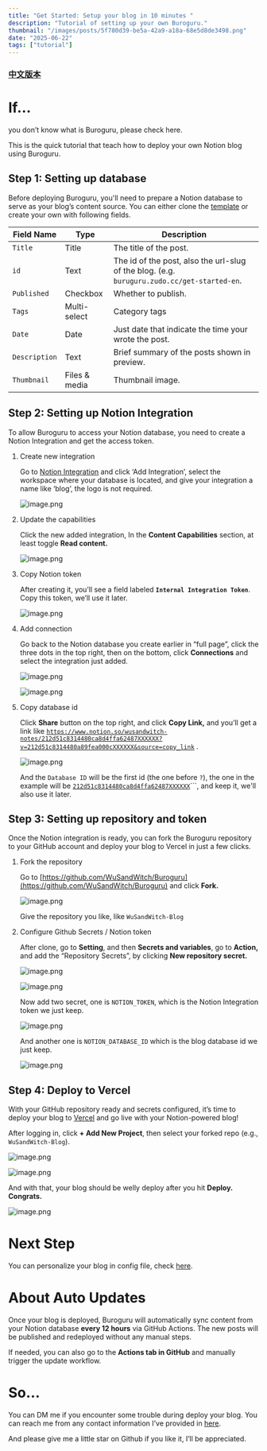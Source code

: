 ```yaml
---
title: "Get Started: Setup your blog in 10 minutes "
description: "Tutorial of setting up your own Buroguru."
thumbnail: "/images/posts/5f780d39-be5a-42a9-a18a-68e5d8de3498.png"
date: "2025-06-22"
tags: ["tutorial"]
---
```


### [中文版本](https://buroguru.zudo.cc/posts/get-started-zh)


# If…


you don’t know what is Buroguru, please check here.


This is the quick tutorial that teach how to deploy your own Notion blog using Buroguru.


## Step 1: Setting up database


Before deploying Buroguru, you'll need to prepare a Notion database to serve as your blog’s content source. You can either clone the [template](/21ad51c831448068b621f3b5def5dd2d) or create your own with following fields.


| Field Name    | Type          | Description                                                                                 |
| ------------- | ------------- | ------------------------------------------------------------------------------------------- |
| `Title`       | Title         | The title of the post.                                                                      |
| `id`          | Text          | The id of the post, also the url-slug of the blog. (e.g. `buruguru.zudo.cc/get-started-en`. |
| `Published`   | Checkbox      | Whether to publish.                                                                         |
| `Tags`        | Multi-select  | Category tags                                                                               |
| `Date`        | Date          | Just date that indicate the time your wrote the post.                                       |
| `Description` | Text          | Brief summary of the posts shown in preview.                                                |
| `Thumbnail`   | Files & media | Thumbnail image.                                                                            |


## Step 2: Setting up Notion Integration


To allow Buroguru to access your Notion database, you need to create a Notion Integration and get the access token.

1. Create new integration

	Go to [Notion Integration](https://www.notion.so/profile/integrations) and click ‘Add Integration’, select the workspace where your database is located, and give your integration a name like ‘blog’, the logo is not required.


	![image.png](/images/posts/af1d81a9-e7b8-4a1f-b544-9a92c3ef1053.png)

2. Update the capabilities

	Click the new added integration, In the **Content Capabilities** section, at least toggle **Read content.**


	![image.png](/images/posts/3b9d8cb5-7e7b-4368-acf0-51c4d238b2a1.png)

3. Copy Notion token

	After creating it, you’ll see a field labeled **`Internal Integration Token`**. Copy this token, we’ll use it later.


	![image.png](/images/posts/c09308b7-f719-4432-a72b-4e4727f83549.png)

4. Add connection

	Go back to the Notion database you create earlier in “full page”, click the three dots in the top right, then on the bottom, click **Connections** and select the integration just added.


	![image.png](/images/posts/0bd453ea-0a7f-42f6-a287-6c83b285ac2a.png)


	![image.png](/images/posts/e4e31186-5bde-4b00-9412-a9b169078a9f.png)

5. Copy database id

	Click **Share** button on the top right, and click **Copy Link,** and you’ll get a link like [`https://www.notion.so/wusandwitch-notes/212d51c8314480ca8d4ffa62487XXXXXX?v=212d51c8314480a89fea000cXXXXXX&source=copy_link`](https://www.notion.so/wusandwitch-notes/212d51c8314480ca8d4ffa624873e734?v=212d51c8314480a89fea000c43f4e73f) .


	![image.png](/images/posts/9db3c13e-b6f1-4f0c-8372-caa319fc71fc.png)


	And the `Database ID` will be the first id (the one before `?`), the one in the example will be  [`212d51c8314480ca8d4ffa62487XXXXXX`](https://www.notion.so/wusandwitch-notes/212d51c8314480ca8d4ffa624873e734?v=212d51c8314480a89fea000c43f4e73f)```, and keep it, we'll also use it later.


## Step 3: Setting up repository and token


Once the Notion integration is ready, you can fork the Buroguru repository to your GitHub account and deploy your blog to Vercel in just a few clicks.

1. Fork the repository

	Go to [https://github.com/WuSandWitch/Buroguru](https://github.com/WuSandWitch/Buroguru) and click **Fork.**


	![image.png](/images/posts/050e9962-ef16-4730-9c53-09ea04a447b1.png)


	Give the repository you like, like `WuSandWitch-Blog`

2. Configure Github Secrets /  Notion token

	After clone, go to **Setting**, and then **Secrets and variables**, go to **Action,** and add the “Repository Secrets”, by clicking **New repository secret.**


	![image.png](/images/posts/604250e0-b67d-44ce-97c7-77c1e4cdf906.png)


	![image.png](/images/posts/396bb163-a5ce-4717-9a2f-2e0691793f72.png)


	Now add two secret, one is `NOTION_TOKEN`, which is the Notion Integration token we just keep.


	![image.png](/images/posts/5949190b-f98f-4cb6-b34e-28e1057cfbbc.png)


	And another one is `NOTION_DATABASE_ID` which is the blog database id we just keep.


	![image.png](/images/posts/54d1afe6-a934-423b-a866-a104f560cd58.png)


## Step 4: Deploy to Vercel


With your GitHub repository ready and secrets configured, it’s time to deploy your blog to [Vercel](https://vercel.com/) and go live with your Notion-powered blog!


After logging in, click **+ Add New Project**, then select your forked repo (e.g., `WuSandWitch-Blog`).


![image.png](/images/posts/22962990-fd75-4240-8348-6123a70a7056.png)


![image.png](/images/posts/bb09411c-d863-4a21-b39a-396dbb5a1ff9.png)


And with that, your blog should be welly deploy after you hit **Deploy. Congrats.**


![image.png](/images/posts/6134eaec-379f-45dd-8fe0-c600bd6f6be7.png)


# Next Step


You can personalize your blog in config file, check [here](https://buroguru.zudo.cc/posts/config-guide-en).


# About Auto Updates


Once your blog is deployed, Buroguru will automatically sync content from your Notion database **every 12 hours** via GitHub Actions. The new posts will be published and redeployed without any manual steps.


If needed, you can also go to the **Actions tab in GitHub** and manually trigger the update workflow.


# So…


You can DM me if you encounter some trouble during deploy your blog. You can reach me from any contact information I’ve provided in [here](https://wusandwitch.zudo.cc/).


And please give me a little star on Github if you like it, I’ll be appreciated.

